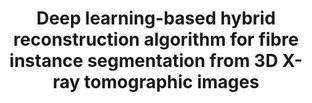 ---
layout: "publication"
title: "Deep learning-based hybrid reconstruction algorithm for fibre instance segmentation from 3D X-ray tomographic images"
type: "paper"
order: 182
year: 2023
external_url: https://onlinelibrary.wiley.com/doi/10.1002/cjce.24939
authors: "Mengqi Fang, Aurélien Sibellas, James Drummond, Yankai Cao, Andre Phillion, Mark Martinez, Vijay Kumar Pediredla, Bhushan Gopaluni"
journal: "Chemical Journal of Chemical Engineering"
pdf: "2023J4_vijay_cjce.pdf"
thumbnail: "2023J4_vijay_cjce.png"
image: "/assets/thumbnails/2023J4_vijay_cjce.png"
thumbnail_caption: "Figure 2: The workflow of the proposed methodology, where the shaded block is based on supervised learning and others are unsupervised learning."
description: "3D x-ray tomography is a powerful scanning technique used for generating images of complex fibre structures. A novel machine-learning algorithm to identify and separate individual fibres using 3D images is proposed in this article. The developed four-step hybrid 3D fibre segmentation algorithm involves deep-learning aided semantic segmentation that slices 3D images to create 2D images for fibre extraction, elliptical contour estimation combined with the marker-controlled watershed algorithm for separating fibres from the background area, identifying individual fibres through 3D reconstruction, and, lastly, the 3D object refining approach based on outlier object detection and replacement. The proposed methodology is implemented on a real-time sample of nylon fibre bundle under compression and its 3D x-ray image volume to validate the performance. The results show its superior performance compared to off-the-shelf image processing algorithms in terms of precision, that is, with a validation accuracy greater than 90%, and efficiency, that is, preventing the need for a huge data set and reducing the complexity."
---